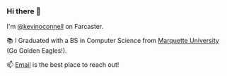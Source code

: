 ### Hi there 👋

I'm [@kevinoconnell](https://warpcast.com/kevinoconnell) on Farcaster.

📚 I Graduated with a BS in Computer Science from [Marquette University](https://www.marquette.edu/) (Go Golden Eagles!).

📫 [Email](mailto:kevinoconnell42@gmail.com) is the best place to reach out!
